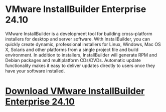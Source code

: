 # VMware InstallBuilder Enterprise 24.10

VMware InstallBuilder is a development tool for building cross-platform installers for desktop and server software. With InstallBuilder, you can quickly create dynamic, professional installers for Linux, Windows, Mac OS X, Solaris and other platforms from a single project file and build environment. In addition to installers, InstallBuilder will generate RPM and Debian packages and multiplatform CDs/DVDs. Automatic update functionality makes it easy to deliver updates directly to users once they have your software installed.

# [Download VMware InstallBuilder Enterprise 24.10](https://developer.team/misc-development/34954-vmware-installbuilder-enterprise-2410.html)
